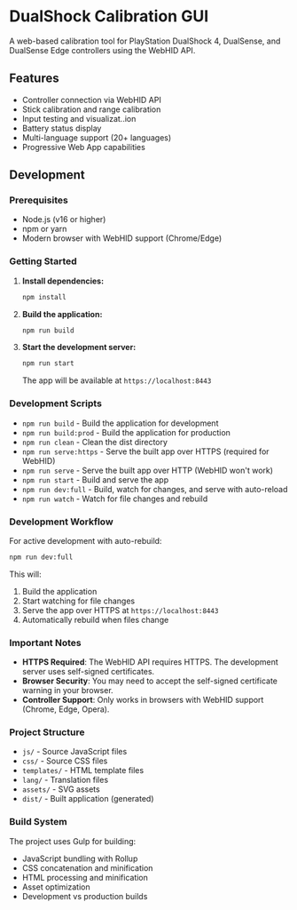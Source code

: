 # DualShock Calibration GUI

A web-based calibration tool for PlayStation DualShock 4, DualSense, and DualSense Edge controllers using the WebHID API.

## Features

- Controller connection via WebHID API
- Stick calibration and range calibration
- Input testing and visualizat..ion
- Battery status display
- Multi-language support (20+ languages)
- Progressive Web App capabilities

## Development

### Prerequisites

- Node.js (v16 or higher)
- npm or yarn
- Modern browser with WebHID support (Chrome/Edge)

### Getting Started

1. **Install dependencies:**

   ```bash
   npm install
   ```

2. **Build the application:**

   ```bash
   npm run build
   ```

3. **Start the development server:**

   ```bash
   npm run start
   ```

   The app will be available at `https://localhost:8443`

### Development Scripts

- `npm run build` - Build the application for development
- `npm run build:prod` - Build the application for production
- `npm run clean` - Clean the dist directory
- `npm run serve:https` - Serve the built app over HTTPS (required for WebHID)
- `npm run serve` - Serve the built app over HTTP (WebHID won't work)
- `npm run start` - Build and serve the app
- `npm run dev:full` - Build, watch for changes, and serve with auto-reload
- `npm run watch` - Watch for file changes and rebuild

### Development Workflow

For active development with auto-rebuild:

```bash
npm run dev:full
```

This will:

1. Build the application
2. Start watching for file changes
3. Serve the app over HTTPS at `https://localhost:8443`
4. Automatically rebuild when files change

### Important Notes

- **HTTPS Required**: The WebHID API requires HTTPS. The development server uses self-signed certificates.
- **Browser Security**: You may need to accept the self-signed certificate warning in your browser.
- **Controller Support**: Only works in browsers with WebHID support (Chrome, Edge, Opera).

### Project Structure

- `js/` - Source JavaScript files
- `css/` - Source CSS files
- `templates/` - HTML template files
- `lang/` - Translation files
- `assets/` - SVG assets
- `dist/` - Built application (generated)

### Build System

The project uses Gulp for building:

- JavaScript bundling with Rollup
- CSS concatenation and minification
- HTML processing and minification
- Asset optimization
- Development vs production builds
